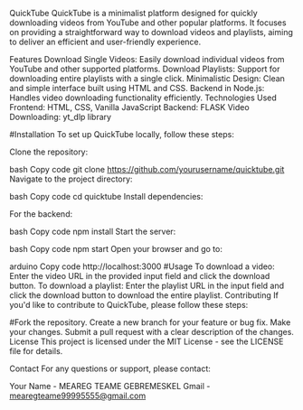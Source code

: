 
QuickTube
QuickTube is a minimalist platform designed for quickly downloading videos from YouTube and other popular platforms. It focuses on providing a straightforward way to download videos and playlists, aiming to deliver an efficient and user-friendly experience.

Features
Download Single Videos: Easily download individual videos from YouTube and other supported platforms.
Download Playlists: Support for downloading entire playlists with a single click.
Minimalistic Design: Clean and simple interface built using HTML and CSS.
Backend in Node.js: Handles video downloading functionality efficiently.
Technologies Used
Frontend: HTML, CSS, Vanilla JavaScript
Backend: FLASK 
Video Downloading: yt_dlp library


#Installation
To set up QuickTube locally, follow these steps:

Clone the repository:

bash
Copy code
git clone https://github.com/yourusername/quicktube.git
Navigate to the project directory:

bash
Copy code
cd quicktube
Install dependencies:

For the backend:

bash
Copy code
npm install
Start the server:

bash
Copy code
npm start
Open your browser and go to:

arduino
Copy code
http://localhost:3000
#Usage
To download a video:
Enter the video URL in the provided input field and click the download button.
To download a playlist:
Enter the playlist URL in the input field and click the download button to download the entire playlist.
Contributing
If you'd like to contribute to QuickTube, please follow these steps:

#Fork the repository.
Create a new branch for your feature or bug fix.
Make your changes.
Submit a pull request with a clear description of the changes.
License
This project is licensed under the MIT License - see the LICENSE file for details.

Contact
For any questions or support, please contact:

Your Name - MEAREG TEAME GEBREMESKEL
Gmail -  mearegteame99995555@gmail.com
